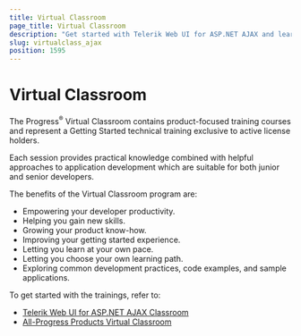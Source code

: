 ```yaml
---
title: Virtual Classroom
page_title: Virtual Classroom
description: "Get started with Telerik Web UI for ASP.NET AJAX and learn about the Virtual Classroom technical training exclusive to active license holders."
slug: virtualclass_ajax
position: 1595
---
```


# Virtual Classroom

The Progress<sup>®</sup> Virtual Classroom contains product-focused training courses and represent a Getting Started technical training exclusive to active license holders.

Each session provides practical knowledge combined with helpful approaches to application development which are suitable for both junior and senior developers.

The benefits of the Virtual Classroom program are:
* Empowering your developer productivity.
* Helping you gain new skills.
* Growing your product know-how.
* Improving your getting started experience.
* Letting you learn at your own pace.
* Letting you choose your own learning path.
* Exploring common development practices, code examples, and sample applications.

To get started with the trainings, refer to:
* [Telerik Web UI for ASP.NET AJAX Classroom](https://learn.telerik.com/learn/course/external/view/elearning/5/Telerik%20UI%20for%20ASP.NET%20AJAX)
* [All-Progress Products Virtual Classroom](https://learn.telerik.com/)
